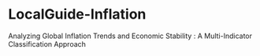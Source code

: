 # LocalGuide-Inflation
Analyzing Global Inflation Trends and Economic Stability : A Multi-Indicator Classification Approach
